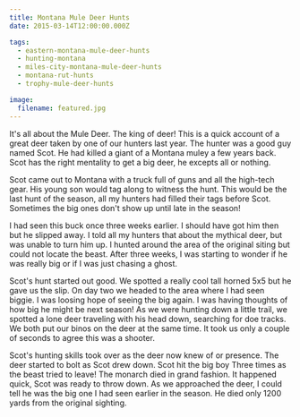```yaml
---
title: Montana Mule Deer Hunts
date: 2015-03-14T12:00:00.000Z

tags:
  - eastern-montana-mule-deer-hunts
  - hunting-montana
  - miles-city-montana-mule-deer-hunts
  - montana-rut-hunts
  - trophy-mule-deer-hunts

image:
  filename: featured.jpg
---
```


It's all about the Mule Deer. The king of deer! This is a quick account of a great deer taken by one of our hunters last year. The hunter was a good guy named Scot. He had killed a giant of a Montana muley a few years back. Scot has the right mentality to get a big deer, he excepts all or nothing.

Scot came out to Montana with a truck full of guns and all the high-tech gear. His young son would tag along to witness the hunt. This would be the last hunt of the season, all my hunters had filled their tags before Scot. Sometimes the big ones don't show up until late in the season!

I had seen this buck once three weeks earlier. I should have got him then but he slipped away. I told all my hunters that about the mythical deer, but was unable to turn him up. I hunted around the area of the original siting but could not locate the beast. After three weeks, I was starting to wonder if he was really big or if I was just chasing a ghost.

Scot's hunt started out good. We spotted a really cool tall horned 5x5 but he gave us the slip. On day two we headed to the area where I had seen biggie. I was loosing hope of seeing the big again. I was having thoughts of how big he might be next season! As we were hunting down a little trail, we spotted a lone deer traveling with his head down, searching for doe tracks. We both put our binos on the deer at the same time. It took us only a couple of seconds to agree this was a shooter.

Scot's hunting skills took over as the deer now knew of or presence. The deer started to bolt as Scot drew down. Scot hit the big boy Three times as the beast tried to leave! The monarch died in grand fashion. It happened quick, Scot was ready to throw down. As we approached the deer, I could tell he was the big one I had seen earlier in the season. He died only 1200 yards from the original sighting.
